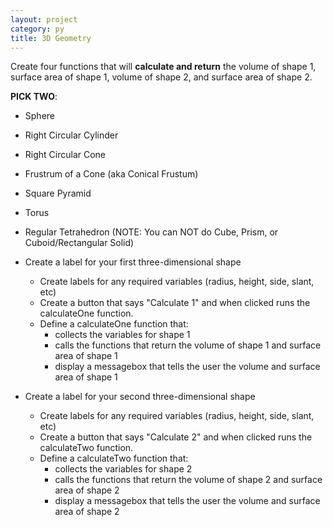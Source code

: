 ```yaml
---
layout: project
category: py
title: 3D Geometry
---
```


Create four functions that will __calculate and return__ the volume of shape 1, surface area of shape 1, volume of shape 2, and surface area of shape 2.

**PICK TWO**:
- Sphere
- Right Circular Cylinder
- Right Circular Cone
- Frustrum of a Cone (aka Conical Frustum)
- Square Pyramid
- Torus
- Regular Tetrahedron
(NOTE: You can NOT do Cube, Prism, or Cuboid/Rectangular Solid)

- Create a label for your first three-dimensional shape
  - Create labels for any required variables (radius, height, side, slant, etc)
  - Create a button that says "Calculate 1" and when clicked runs the calculateOne function.
  - Define a calculateOne function that:
    - collects the variables for shape 1
    - calls the functions that return the volume of shape 1 and surface area of shape 1
    - display a messagebox that tells the user the volume and surface area of shape 1
- Create a label for your second three-dimensional shape
  - Create labels for any required variables (radius, height, side, slant, etc)
  - Create a button that says "Calculate 2" and when clicked runs the calculateTwo function.
  - Define a calculateTwo function that:
    - collects the variables for shape 2
    - calls the functions that return the volume of shape 2 and surface area of shape 2
    - display a messagebox that tells the user the volume and surface area of shape 2
